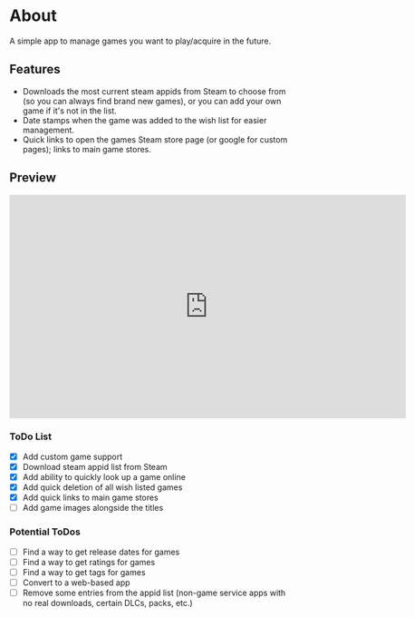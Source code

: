 # About

A simple app to manage games you want to play/acquire in the future.

## Features

* Downloads the most current steam appids from Steam to choose from (so you can always find brand new games), or you can add your own game if it's not in the list.
* Date stamps when the game was added to the wish list for easier management.
* Quick links to open the games Steam store page (or google for custom pages); links to main game stores.

## Preview

<iframe width="700" height="394" src="https://www.youtube.com/embed/zwC47Qenxy8" frameborder="0" allow="autoplay; encrypted-media" allowfullscreen></iframe>

### ToDo List

- [x] Add custom game support
- [x] Download steam appid list from Steam
- [x] Add ability to quickly look up a game online
- [x] Add quick deletion of all wish listed games
- [x] Add quick links to main game stores
- [ ] Add game images alongside the titles

### Potential ToDos

- [ ] Find a way to get release dates for games
- [ ] Find a way to get ratings for games
- [ ] Find a way to get tags for games
- [ ] Convert to a web-based app
- [ ] Remove some entries from the appid list (non-game service apps with no real downloads, certain DLCs, packs, etc.)

